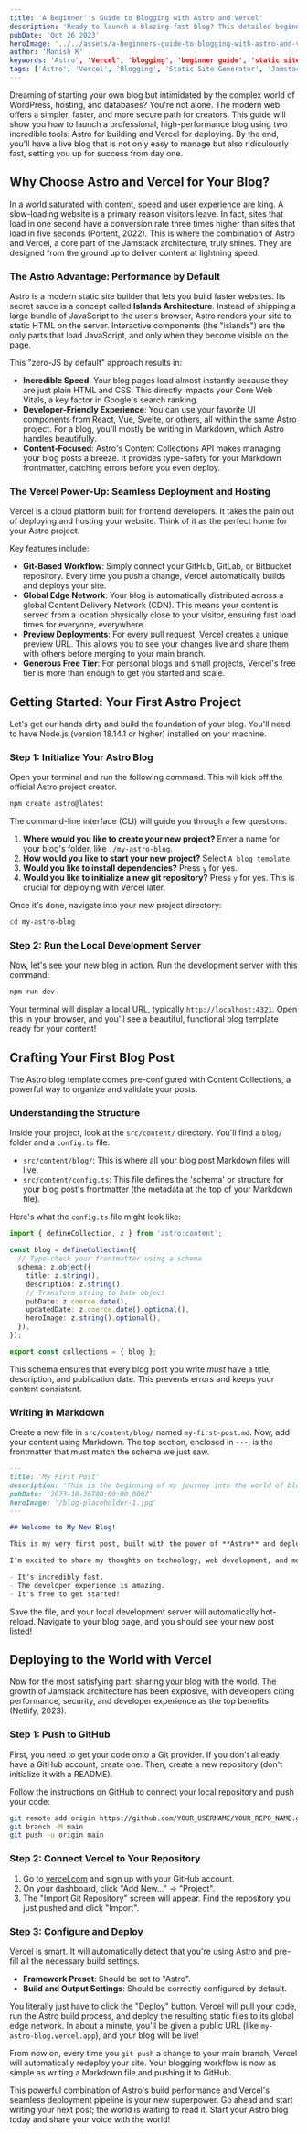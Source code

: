 ```yaml
---
title: 'A Beginner''s Guide to Blogging with Astro and Vercel'
description: 'Ready to launch a blazing-fast blog? This detailed beginner''s guide walks you through building and deploying a modern blog from scratch using Astro and Vercel, from initial setup to going live.'
pubDate: 'Oct 26 2023'
heroImage: '../../assets/a-beginners-guide-to-blogging-with-astro-and-vercel.jpg'
author: 'Manish K'
keywords: 'Astro', 'Vercel', 'blogging', 'beginner guide', 'static site generator', 'web development', 'JavaScript', 'Jamstack', 'performance'.
tags: ['Astro', 'Vercel', 'Blogging', 'Static Site Generator', 'Jamstack', 'Web Development', 'Tutorial']
---
```

Dreaming of starting your own blog but intimidated by the complex world of WordPress, hosting, and databases? You're not alone. The modern web offers a simpler, faster, and more secure path for creators. This guide will show you how to launch a professional, high-performance blog using two incredible tools: Astro for building and Vercel for deploying. By the end, you'll have a live blog that is not only easy to manage but also ridiculously fast, setting you up for success from day one.

## Why Choose Astro and Vercel for Your Blog?

In a world saturated with content, speed and user experience are king. A slow-loading website is a primary reason visitors leave. In fact, sites that load in one second have a conversion rate three times higher than sites that load in five seconds (Portent, 2022). This is where the combination of Astro and Vercel, a core part of the Jamstack architecture, truly shines. They are designed from the ground up to deliver content at lightning speed.

### The Astro Advantage: Performance by Default

Astro is a modern static site builder that lets you build faster websites. Its secret sauce is a concept called **Islands Architecture**. Instead of shipping a large bundle of JavaScript to the user's browser, Astro renders your site to static HTML on the server. Interactive components (the "islands") are the only parts that load JavaScript, and only when they become visible on the page. 

This "zero-JS by default" approach results in:

*   **Incredible Speed**: Your blog pages load almost instantly because they are just plain HTML and CSS. This directly impacts your Core Web Vitals, a key factor in Google's search ranking.
*   **Developer-Friendly Experience**: You can use your favorite UI components from React, Vue, Svelte, or others, all within the same Astro project. For a blog, you'll mostly be writing in Markdown, which Astro handles beautifully.
*   **Content-Focused**: Astro's Content Collections API makes managing your blog posts a breeze. It provides type-safety for your Markdown frontmatter, catching errors before you even deploy.

### The Vercel Power-Up: Seamless Deployment and Hosting

Vercel is a cloud platform built for frontend developers. It takes the pain out of deploying and hosting your website. Think of it as the perfect home for your Astro project.

Key features include:

*   **Git-Based Workflow**: Simply connect your GitHub, GitLab, or Bitbucket repository. Every time you push a change, Vercel automatically builds and deploys your site.
*   **Global Edge Network**: Your blog is automatically distributed across a global Content Delivery Network (CDN). This means your content is served from a location physically close to your visitor, ensuring fast load times for everyone, everywhere.
*   **Preview Deployments**: For every pull request, Vercel creates a unique preview URL. This allows you to see your changes live and share them with others before merging to your main branch.
*   **Generous Free Tier**: For personal blogs and small projects, Vercel's free tier is more than enough to get you started and scale.

## Getting Started: Your First Astro Project

Let's get our hands dirty and build the foundation of your blog. You'll need to have Node.js (version 18.14.1 or higher) installed on your machine.

### Step 1: Initialize Your Astro Blog

Open your terminal and run the following command. This will kick off the official Astro project creator.

```bash
npm create astro@latest
```

The command-line interface (CLI) will guide you through a few questions:

1.  **Where would you like to create your new project?** Enter a name for your blog's folder, like `./my-astro-blog`.
2.  **How would you like to start your new project?** Select `A blog template`.
3.  **Would you like to install dependencies?** Press `y` for yes.
4.  **Would you like to initialize a new git repository?** Press `y` for yes. This is crucial for deploying with Vercel later.

Once it's done, navigate into your new project directory:

```bash
cd my-astro-blog
```

### Step 2: Run the Local Development Server

Now, let's see your new blog in action. Run the development server with this command:

```bash
npm run dev
```

Your terminal will display a local URL, typically `http://localhost:4321`. Open this in your browser, and you'll see a beautiful, functional blog template ready for your content!

## Crafting Your First Blog Post

The Astro blog template comes pre-configured with Content Collections, a powerful way to organize and validate your posts.

### Understanding the Structure

Inside your project, look at the `src/content/` directory. You'll find a `blog/` folder and a `config.ts` file. 

*   `src/content/blog/`: This is where all your blog post Markdown files will live.
*   `src/content/config.ts`: This file defines the 'schema' or structure for your blog post's frontmatter (the metadata at the top of your Markdown file).

Here's what the `config.ts` file might look like:

```typescript
import { defineCollection, z } from 'astro:content';

const blog = defineCollection({
  // Type-check your frontmatter using a schema
  schema: z.object({
    title: z.string(),
    description: z.string(),
    // Transform string to Date object
    pubDate: z.coerce.date(),
    updatedDate: z.coerce.date().optional(),
    heroImage: z.string().optional(),
  }),
});

export const collections = { blog };
```

This schema ensures that every blog post you write *must* have a title, description, and publication date. This prevents errors and keeps your content consistent.

### Writing in Markdown

Create a new file in `src/content/blog/` named `my-first-post.md`. Now, add your content using Markdown. The top section, enclosed in `---`, is the frontmatter that must match the schema we just saw.

```markdown
---
title: 'My First Post'
description: 'This is the beginning of my journey into the world of blogging with Astro and Vercel.'
pubDate: '2023-10-26T00:00:00.000Z'
heroImage: '/blog-placeholder-1.jpg'
---

## Welcome to My New Blog!

This is my very first post, built with the power of **Astro** and deployed on **Vercel**.

I'm excited to share my thoughts on technology, web development, and more.

- It's incredibly fast.
- The developer experience is amazing.
- It's free to get started!
```

Save the file, and your local development server will automatically hot-reload. Navigate to your blog page, and you should see your new post listed!

## Deploying to the World with Vercel

Now for the most satisfying part: sharing your blog with the world. The growth of Jamstack architecture has been explosive, with developers citing performance, security, and developer experience as the top benefits (Netlify, 2023).

### Step 1: Push to GitHub

First, you need to get your code onto a Git provider. If you don't already have a GitHub account, create one. Then, create a new repository (don't initialize it with a README). 

Follow the instructions on GitHub to connect your local repository and push your code:

```bash
git remote add origin https://github.com/YOUR_USERNAME/YOUR_REPO_NAME.git
git branch -M main
git push -u origin main
```

### Step 2: Connect Vercel to Your Repository

1.  Go to [vercel.com](https://vercel.com) and sign up with your GitHub account.
2.  On your dashboard, click "Add New..." -> "Project".
3.  The "Import Git Repository" screen will appear. Find the repository you just pushed and click "Import".

### Step 3: Configure and Deploy

Vercel is smart. It will automatically detect that you're using Astro and pre-fill all the necessary build settings.

*   **Framework Preset**: Should be set to "Astro".
*   **Build and Output Settings**: Should be correctly configured by default.

You literally just have to click the "Deploy" button. Vercel will pull your code, run the Astro build process, and deploy the resulting static files to its global edge network. In about a minute, you'll be given a public URL (like `my-astro-blog.vercel.app`), and your blog will be live!

From now on, every time you `git push` a change to your main branch, Vercel will automatically redeploy your site. Your blogging workflow is now as simple as writing a Markdown file and pushing it to GitHub.

This powerful combination of Astro's build performance and Vercel's seamless deployment pipeline is your new superpower. Go ahead and start writing your next post; the world is waiting to read it. Start your Astro blog today and share your voice with the world!
